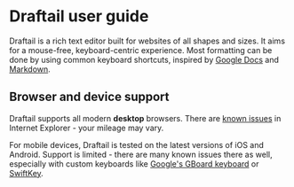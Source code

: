 # Draftail user guide

Draftail is a rich text editor built for websites of all shapes and sizes. It aims for a mouse-free, keyboard-centric experience. Most formatting can be done by using common keyboard shortcuts, inspired by [Google Docs](https://support.google.com/docs/answer/179738) and [Markdown](https://en.wikipedia.org/wiki/Markdown).

## Browser and device support

Draftail supports all modern **desktop** browsers. There are [known issues](https://github.com/springload/draftail/issues/138) in Internet Explorer - your mileage may vary.

For mobile devices, Draftail is tested on the latest versions of iOS and Android. Support is limited - there are many known issues there as well, especially with custom keyboards like [Google's GBoard keyboard](https://play.google.com/store/apps/details?id=com.google.android.inputmethod.latin&hl=en) or [SwiftKey](https://swiftkey.com/).
